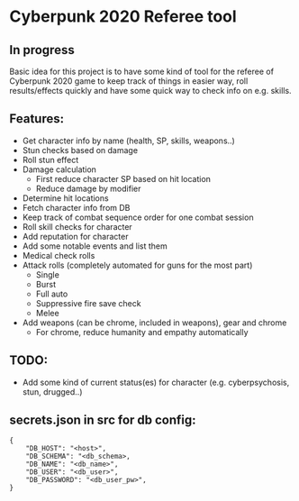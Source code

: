 # Cyberpunk 2020 Referee tool 

## In progress

Basic idea for this project is to have some kind of tool for
the referee of Cyberpunk 2020 game to keep track of things
in easier way, roll results/effects quickly and
have some quick way to check info on e.g. skills.

## Features:

- Get character info by name (health, SP, skills, weapons..)
- Stun checks based on damage
- Roll stun effect
- Damage calculation
    * First reduce character SP based on hit location
    * Reduce damage by modifier
- Determine hit locations
- Fetch character info from DB
- Keep track of combat sequence order for one combat session
- Roll skill checks for character
- Add reputation for character
- Add some notable events and list them
- Medical check rolls
- Attack rolls (completely automated for guns for the most part)
  * Single
  * Burst
  * Full auto
  * Suppressive fire save check
  * Melee
- Add weapons (can be chrome, included in weapons), gear and chrome
    * For chrome, reduce humanity and empathy automatically
  
## TODO:
- Add some kind of current status(es) for character (e.g. cyberpsychosis, stun, drugged..)

## secrets.json in src for db config:
```
{
    "DB_HOST": "<host>",
    "DB_SCHEMA": "<db_schema>,
    "DB_NAME": "<db_name>",
    "DB_USER": "<db_user>",
    "DB_PASSWORD": "<db_user_pw>",
}
```